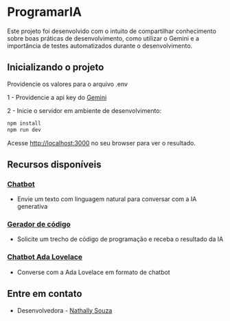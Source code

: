# ProgramarIA

Este projeto foi desenvolvido com o intuito de compartilhar conhecimento sobre boas práticas de desenvolvimento, como utilizar o Gemini e a importância de testes automatizados durante o desenvolvimento.

## Inicializando o projeto

Providencie os valores para o arquivo .env

1 - Providencie a api key do [Gemini](https://ai.google.dev/)

2 - Inicie o servidor em ambiente de desenvolvimento:

```bash
npm install
npm run dev
```

Acesse [http://localhost:3000](http://localhost:3000) no seu browser para ver o resultado.

## Recursos disponíveis

### [Chatbot](http://localhost:3000/conversation)

- Envie um texto com linguagem natural para conversar com a IA generativa

### [Gerador de código](http://localhost:3000/code)

- Solicite um trecho de código de programação e receba o resultado da IA

### [Chatbot Ada Lovelace](http://localhost:3000/ada)

- Converse com a Ada Lovelace em formato de chatbot

## Entre em contato

- Desenvolvedora - [Nathally Souza](https://linkedin.com/in/nathsouza)
